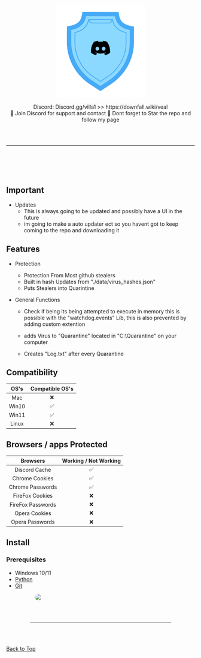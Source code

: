 <div align="center">
  <div>
    <img  src="assets/MiniAV.png">
  </div>
  </div> 


<p align="center">
  Discord: Discord.gg/villa1
  >> https://downfall.wiki/veal
  <br>
  🔱 Join Discord for support and contact 🔱
  Dont forget to Star the repo and follow my page
<hr style="border-radius: 2%; margin-top: 60px; margin-bottom: 60px;" noshade="" size="20" width="100%">
</p>
<br>
    

## Important
- Updates
    - This is always going to be updated and possibly have a UI in the future 
    - im going to make a auto updater ect so you havent got to keep coming to the repo and downloading it 


## Features

-   Protection
    - Protection From Most github stealers
    - Built in hash Updates from "./data/virus_hashes.json"
    - Puts Stealers into Quarintine
    
      
-   General Functions
    -   Check if being its being attempted to execute in memory this is possible with the "watchdog.events" Lib, this is also
        prevented by adding custom extention

    -   adds Virus to "Quarantine" located in "C:\\Quarantine" on your computer 
    -   Creates "Log.txt" after every Quarantine

## Compatibility

| OS's         | Compatible OS's | 
| :-----------:| :-----------: |
| Mac          | ❌ | ❌ | ❌ |
| Win10        | ✅ | ✅ | ✅ |
| Win11        | ✅ | ✅ | ✅ |
| Linux        | ❌ | ❌ | ❌ |


## Browsers / apps Protected

| Browsers         | Working / Not Working | 
| :-----------:| :-----------: |
| Discord Cache          | ✅ | ✅ | ✅ |
| Chrome Cookies        | ✅ | ✅ | ✅ |
| Chrome Passwords        | ✅ | ✅ | ✅ |
| FireFox Cookies        | ❌ | ❌ | ❌ |
| FireFox Passwords        | ❌ | ❌ | ❌ |
| Opera Cookies        | ❌ | ❌ | ❌ |
| Opera Passwords      | ❌ | ❌ | ❌ |


## Install

### Prerequisites

-   Windows 10/11
-   [Python](https://www.python.org/ftp/python/3.9.0/python-3.9.0-amd64.exe)
-   [Git](https://git-scm.com/download/win)


<div align="center">
    <img style="border-radius: 15px; display: block; margin-left: auto; margin-right: auto; margin-bottom:20px;" width="70%" src="https://i.imgur.com/SQXb4NB.png"></img>
    <hr style="border-radius: 2%; margin-top: 60px; margin-bottom: 60px;" noshade="" size="20" width="75%">    
</div>

<a href=#top>Back to Top</a></p>
